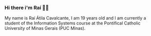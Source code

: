 ### Hi there i'm Raí 🤙🏻
My name is Raí Átila Cavalcante, I am 19 years old and I am currently a student of the Information Systems course at the Pontifical Catholic University of Minas Gerais (PUC Minas).
<!--
**raicavalcante/raicavalcante** is a ✨ _special_ ✨ repository because its `README.md` (this file) appears on your GitHub profile.

Here are some ideas to get you started:

- 🔭 I’m currently working on ...
- 🌱 I’m currently learning ...
- 👯 I’m looking to collaborate on ...
- 🤔 I’m looking for help with ...
- 💬 Ask me about ...
- 📫 How to reach me: ...
- 😄 Pronouns: ...
- ⚡ Fun fact: ...
-->
